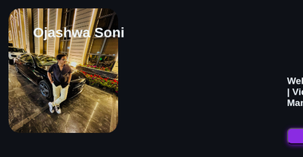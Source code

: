 
<html lang="en" style="background-color: #0e1117;">
<head>
    <meta charset="UTF-8">
    <meta name="viewport" content="width=device-width, initial-scale=1.0">
    <link rel="stylesheet" href="style.css">
    <style>
     .name {
    color: aliceblue;
    font-family: 'Franklin Gothic Medium', 'Arial Narrow', Arial, sans-serif;
    margin-top: -220px;
    margin-left: 60px;
}
#me {
    border-radius: 10%;
    width: 220px;
    margin-top: 50px;
}
#p1 {
    font-size: 19px;
    margin-left: 700px;
    color: aliceblue;
    font-family: 'Franklin Gothic Medium', 'Arial Narrow', Arial, sans-serif;
}
#resume{
    width: 200px;
    padding-bottom: 6px;
    font-family: 'Franklin Gothic Medium', 'Arial Narrow', Arial, sans-serif;
    border-radius: 9px;
    font-weight: 800;
    color: aliceblue;
    background-color: blueviolet;
    font-size: 19px;
    margin-top: 20px;
    margin-left: 700px;
    cursor: pointer;
    box-shadow: 0 2px 10px rgb(104, 16, 186), 0 3px 6px #0e1117;
    transition-property: 0.5s ease-in-out;
    ;
}
</style>
    <title>Ojashwa Soni </title>
</head>
<body>
       <img src="ME.jpeg" alt="" height="250px" style="margin-left  :28%;" id="me" >
       <h1 class="name" style="text-align: center;" >Ojashwa Soni</h1>
            <div style="width: 1000px;">
                <p id="p1" style=" margin-top: 70px;"><b>Web Developer | Canva Designer | Video Editor | Social Media Manager | E-Commerce Manager</b></p>
                <button id="resume" style="text-align: center;" ><a href="Resume.pdf" style="color: aliceblue;">My Resume</a></button>
            </div>


   
</body>
</html>


